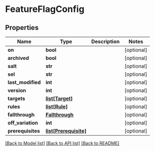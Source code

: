 # FeatureFlagConfig

## Properties
Name | Type | Description | Notes
------------ | ------------- | ------------- | -------------
**on** | **bool** |  | [optional] 
**archived** | **bool** |  | [optional] 
**salt** | **str** |  | [optional] 
**sel** | **str** |  | [optional] 
**last_modified** | **int** |  | [optional] 
**version** | **int** |  | [optional] 
**targets** | [**list[Target]**](Target.md) |  | [optional] 
**rules** | [**list[Rule]**](Rule.md) |  | [optional] 
**fallthrough** | [**Fallthrough**](Fallthrough.md) |  | [optional] 
**off_variation** | **int** |  | [optional] 
**prerequisites** | [**list[Prerequisite]**](Prerequisite.md) |  | [optional] 

[[Back to Model list]](../README.md#documentation-for-models) [[Back to API list]](../README.md#documentation-for-api-endpoints) [[Back to README]](../README.md)


